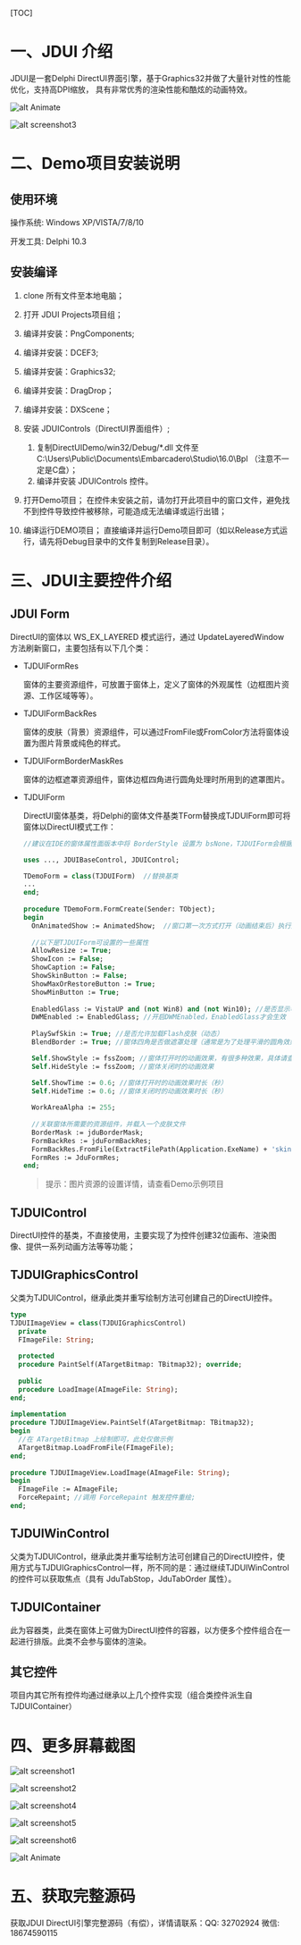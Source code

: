 [TOC]

# 一、JDUI 介绍

JDUI是一套Delphi DirectUI界面引擎，基于Graphics32并做了大量针对性的性能优化，支持高DPI缩放， 具有非常优秀的渲染性能和酷炫的动画特效。

![alt Animate](http://imupdate.oss-cn-hangzhou.aliyuncs.com/pc/DDUI/FILE/screenshot/AnimateDemo.gif)

![alt screenshot3](http://imupdate.oss-cn-hangzhou.aliyuncs.com/pc/DDUI/FILE/screenshot/screenshot3.png) 



# 二、Demo项目安装说明

## 使用环境

操作系统: Windows XP/VISTA/7/8/10

开发工具: Delphi 10.3

## 安装编译

1. clone 所有文件至本地电脑；

2. 打开 JDUI Projects项目组；

3. 编译并安装：PngComponents;

4. 编译并安装：DCEF3;

5. 编译并安装：Graphics32;

6. 编译并安装：DragDrop；

7. 编译并安装：DXScene；

8. 安装  JDUIControls（DirectUI界面组件）;
   1. 复制DirectUIDemo/win32/Debug/*.dll 文件至 C:\Users\Public\Documents\Embarcadero\Studio\16.0\Bpl （注意不一定是C盘）；
   2. 编译并安装 JDUIControls 控件。

9. 打开Demo项目；
   在控件未安装之前，请勿打开此项目中的窗口文件，避免找不到控件导致控件被移除，可能造成无法编译或运行出错；

10. 编译运行DEMO项目；
      直接编译并运行Demo项目即可（如以Release方式运行，请先将Debug目录中的文件复制到Release目录）。

   

# 三、JDUI主要控件介绍

## JDUI Form

DirectUI的窗体以 WS_EX_LAYERED 模式运行，通过 UpdateLayeredWindow 方法刷新窗口，主要包括有以下几个类：

* TJDUIFormRes

  窗体的主要资源组件，可放置于窗体上，定义了窗体的外观属性（边框图片资源、工作区域等等）。

* TJDUIFormBackRes

  窗体的皮肤（背景）资源组件，可以通过FromFile或FromColor方法将窗体设置为图片背景或纯色的样式。

* TJDUIFormBorderMaskRes

  窗体的边框遮罩资源组件，窗体边框四角进行圆角处理时所用到的遮罩图片。

* TJDUIForm

  DirectUI窗体基类，将Delphi的窗体文件基类TForm替换成TJDUIForm即可将窗体以DirectUI模式工作：

  ```pascal
  //建议在IDE的窗体属性面版本中将 BorderStyle 设置为 bsNone，TJDUIForm会根据FormCreate中设置的属性做二次调整
  
  uses ..., JDUIBaseControl, JDUIControl;
  
  TDemoForm = class(TJDUIForm)  //替换基类
  ...
  end;
    
  procedure TDemoForm.FormCreate(Sender: TObject);
  begin
    OnAnimatedShow := AnimatedShow;  //窗口第一次方式打开（动画结束后）执行此事件
    
    //以下是TJDUIForm可设置的一些属性
    AllowResize := True;
    ShowIcon := False;
    ShowCaption := False;
    ShowSkinButton := False;
    ShowMaxOrRestoreButton := True;
    ShowMinButton := True;
    
    EnabledGlass := VistaUP and (not Win8) and (not Win10); //是否显示毛玻璃效果，仅Win7或Vista有效
    DWMEnabled := EnabledGlass; //开启DWMEnabled，EnabledGlass才会生效
    
    PlaySwfSkin := True; //是否允许加载Flash皮肤（动态）
    BlendBorder := True; //窗体四角是否做遮罩处理（通常是为了处理平滑的圆角效果）
  
    Self.ShowStyle := fssZoom; //窗体打开时的动画效果，有很多种效果，具体请查看枚举值
    Self.HideStyle := fssZoom; //窗体关闭时的动画效果
  
    Self.ShowTime := 0.6; //窗体打开时的动画效果时长（秒）
    Self.HideTime := 0.6; //窗体关闭时的动画效果时长（秒）
  	
  	WorkAreaAlpha := 255;
    
    //关联窗体所需要的资源组件，并载入一个皮肤文件
    BorderMask := jduBorderMask;
    FormBackRes := jduFormBackRes;
    FormBackRes.FromFile(ExtractFilePath(Application.ExeName) + 'skins\skin1.jpg', bdtStretch);
    FormRes := JduFormRes;
  end;
  
  ```
  
  > 提示：图片资源的设置详情，请查看Demo示例项目

## TJDUIControl

DirectUI控件的基类，不直接使用，主要实现了为控件创建32位画布、渲染图像、提供一系列动画方法等等功能；

## TJDUIGraphicsControl

父类为TJDUIControl，继承此类并重写绘制方法可创建自己的DirectUI控件。

~~~pascal
type
TJDUIImageView = class(TJDUIGraphicsControl)
  private
  FImageFile: String;		
  
  protected
  procedure PaintSelf(ATargetBitmap: TBitmap32); override;
    
  public
  procedure LoadImage(AImageFile: String);
end;
	
implementation
procedure TJDUIImageView.PaintSelf(ATargetBitmap: TBitmap32);
begin
  //在 ATargetBitmap 上绘制即可，此处仅做示例
  ATargetBitmap.LoadFromFile(FImageFile);
end;
	
procedure TJDUIImageView.LoadImage(AImageFile: String);
begin
  FImageFile := AImageFile;
  ForceRepaint; //调用 ForceRepaint 触发控件重绘;
end;

~~~

## TJDUIWinControl

父类为TJDUIControl，继承此类并重写绘制方法可创建自己的DirectUI控件，使用方式与TJDUIGraphicsControl一样，所不同的是：通过继续TJDUIWinControl的控件可以获取焦点（具有 JduTabStop，JduTabOrder 属性）。
## TJDUIContainer

此为容器类，此类在窗体上可做为DirectUI控件的容器，以方便多个控件组合在一起进行排版。此类不会参与窗体的渲染。

## 其它控件

项目内其它所有控件均通过继承以上几个控件实现（组合类控件派生自TJDUIContainer）

# 四、更多屏幕截图
![alt screenshot1](http://imupdate.oss-cn-hangzhou.aliyuncs.com/pc/DDUI/FILE/screenshot/screenshot1.png) 

![alt screenshot2](http://imupdate.oss-cn-hangzhou.aliyuncs.com/pc/DDUI/FILE/screenshot/screenshot2.png) 

![alt screenshot4](http://imupdate.oss-cn-hangzhou.aliyuncs.com/pc/DDUI/FILE/screenshot/screenshot4.png) 

![alt screenshot5](http://imupdate.oss-cn-hangzhou.aliyuncs.com/pc/DDUI/FILE/screenshot/screenshot5.png) 

![alt screenshot6](http://imupdate.oss-cn-hangzhou.aliyuncs.com/pc/DDUI/FILE/screenshot/screenshot6.png)  

![alt Animate](http://imupdate.oss-cn-hangzhou.aliyuncs.com/pc/DDUI/FILE/screenshot/AnimateDemo.gif)



# 五、获取完整源码

获取JDUI DirectUI引擎完整源码（有偿），详情请联系：QQ:  32702924 微信:  18674590115

